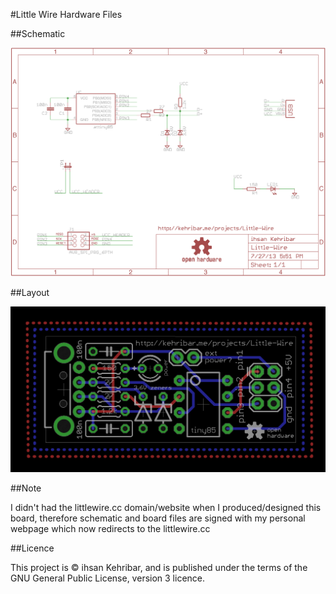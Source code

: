 
#Little Wire Hardware Files

##Schematic

![sch](./Little-Wire_sch.png)

##Layout

![brd](./Little-Wire_brd.png)

##Note

I didn't had the littlewire.cc domain/website when I produced/designed this board, therefore schematic and board files are signed with my personal webpage which now redirects to the littlewire.cc

##Licence

This project is © ihsan Kehribar, and is published under the terms of the GNU General Public License, version 3 licence.
